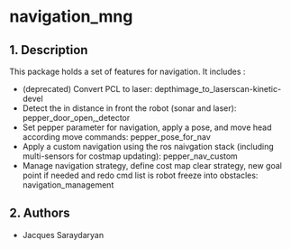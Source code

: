 
# navigation_mng


## 1. Description

This package holds a set of features for navigation. It includes :
  * (deprecated) Convert PCL to laser: depthimage_to_laserscan-kinetic-devel 
  * Detect the in distance in front the robot (sonar and laser): pepper_door_open,_detector
  * Set pepper parameter for navigation, apply a pose, and move head according move commands: pepper_pose_for_nav
  * Apply a custom navigation using the ros naivgation stack (including multi-sensors for costmap updating): pepper_nav_custom
  * Manage navigation strategy, define cost map clear strategy, new goal point if needed and redo cmd list is robot freeze into obstacles: navigation_management


## 2. Authors
* Jacques Saraydaryan

